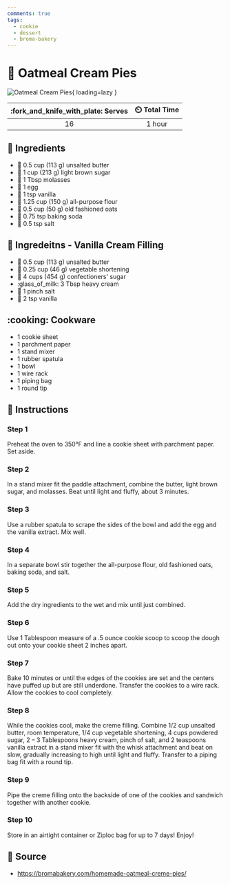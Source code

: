 ```yaml
---
comments: true
tags:
  - cookie
  - dessert
  - broma-bakery
---
```

# :cookie: Oatmeal Cream Pies

![Oatmeal Cream Pies](../assets/images/oatmeal-cream-pies.png){ loading=lazy }

| :fork_and_knife_with_plate: Serves | :timer_clock: Total Time |
|:----------------------------------:|:-----------------------: |
| 16 | 1 hour |

## :salt: Ingredients

- :butter: 0.5 cup (113 g) unsalted butter
- :maple_leaf: 1 cup (213 g) light brown sugar
- :maple_leaf: 1 Tbsp molasses
- :egg: 1 egg
- :icecream: 1 tsp vanilla
- :ear_of_rice: 1.25 cup (150 g) all-purpose flour
- :ear_of_rice: 0.5 cup (50 g) old fashioned oats
- :cup_with_straw: 0.75 tsp baking soda
- :salt: 0.5 tsp salt

## :salt: Ingredeitns - Vanilla Cream Filling

- :butter: 0.5 cup (113 g) unsalted butter
- :carrot: 0.25 cup (46 g) vegetable shortening
- :candy: 4 cups (454 g) confectioners' sugar
- :glass_of_milk: 3 Tbsp heavy cream
- :salt: 1 pinch salt
- :icecream: 2 tsp vanilla

## :cooking: Cookware

- 1 cookie sheet
- 1 parchment paper
- 1 stand mixer
- 1 rubber spatula
- 1 bowl
- 1 wire rack
- 1 piping bag
- 1 round tip

## :pencil: Instructions

### Step 1

Preheat the oven to 350°F and line a cookie sheet with parchment paper. Set aside.

### Step 2

In a stand mixer fit the paddle attachment, combine the butter, light brown sugar, and molasses. Beat until light and
fluffy, about 3 minutes.

### Step 3

Use a rubber spatula to scrape the sides of the bowl and add the egg and the vanilla extract. Mix well.

### Step 4

In a separate bowl stir together the all-purpose flour, old fashioned oats, baking soda, and salt.

### Step 5

Add the dry ingredients to the wet and mix until just combined.

### Step 6

Use 1 Tablespoon measure of a .5 ounce cookie scoop to scoop the dough out onto your cookie sheet 2 inches apart.

### Step 7

Bake 10 minutes or until the edges of the cookies are set and the centers have puffed up but are still underdone.
Transfer the cookies to a wire rack. Allow the cookies to cool completely.

### Step 8

While the cookies cool, make the creme filling. Combine 1/2 cup unsalted butter, room temperature, 1/4 cup vegetable
shortening, 4 cups powdered sugar, 2 – 3 Tablespoons heavy cream, pinch of salt, and 2 teaspoons vanilla extract in a
stand mixer fit with the whisk attachment and beat on slow, gradually increasing to high until light and fluffy.
Transfer to a piping bag fit with a round tip.

### Step 9

Pipe the creme filling onto the backside of one of the cookies and sandwich together with another cookie.

### Step 10

Store in an airtight container or Ziploc bag for up to 7 days! Enjoy!

## :link: Source

- <https://bromabakery.com/homemade-oatmeal-creme-pies/>
